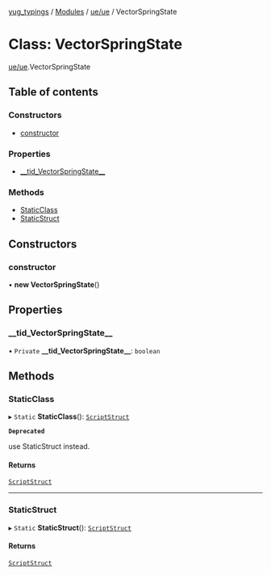 [yug_typings](../README.md) / [Modules](../modules.md) / [ue/ue](../modules/ue_ue.md) / VectorSpringState

# Class: VectorSpringState

[ue/ue](../modules/ue_ue.md).VectorSpringState

## Table of contents

### Constructors

- [constructor](ue_ue.VectorSpringState.md#constructor)

### Properties

- [\_\_tid\_VectorSpringState\_\_](ue_ue.VectorSpringState.md#__tid_vectorspringstate__)

### Methods

- [StaticClass](ue_ue.VectorSpringState.md#staticclass)
- [StaticStruct](ue_ue.VectorSpringState.md#staticstruct)

## Constructors

### constructor

• **new VectorSpringState**()

## Properties

### \_\_tid\_VectorSpringState\_\_

• `Private` **\_\_tid\_VectorSpringState\_\_**: `boolean`

## Methods

### StaticClass

▸ `Static` **StaticClass**(): [`ScriptStruct`](ue_ue.ScriptStruct.md)

**`Deprecated`**

use StaticStruct instead.

#### Returns

[`ScriptStruct`](ue_ue.ScriptStruct.md)

___

### StaticStruct

▸ `Static` **StaticStruct**(): [`ScriptStruct`](ue_ue.ScriptStruct.md)

#### Returns

[`ScriptStruct`](ue_ue.ScriptStruct.md)
